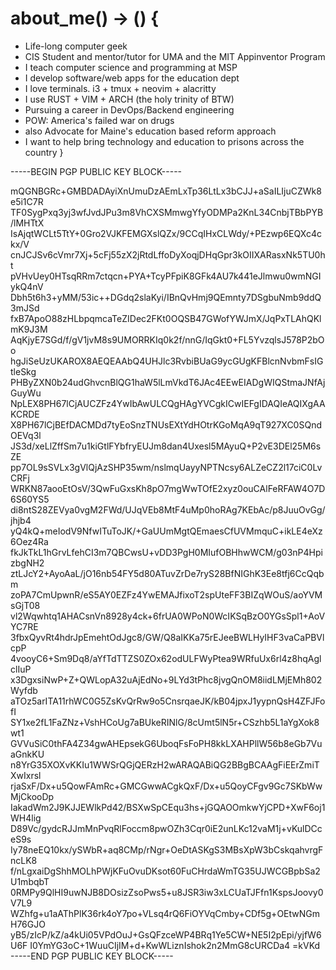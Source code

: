 # about_me() -> () {
- Life-long computer geek
- CIS Student and mentor/tutor for UMA and the MIT Appinventor Program
- I teach computer science and programming at MSP
- I develop software/web apps for the education dept
- I love terminals. i3 + tmux + neovim + alacritty
- I use RUST + VIM + ARCH (the holy trinity of BTW)
- Pursuing a career in DevOps/Backend engineering
- POW: America's failed war on drugs
- also Advocate for Maine's education based reform approach
- I want to help bring technology and education to prisons across the country
}





-----BEGIN PGP PUBLIC KEY BLOCK-----

mQGNBGRc+GMBDADAyiXnUmuDzAEmLxTp36LtLx3bCJJ+aSaILIjuCZWk8e5i1C7R
TF0SygPxq3yj3wfJvdJPu3m8VhCXSMmwgYfyODMPa2KnL34CnbjTBbPYB/lMHTtX
IsAjqtWCLt5TtY+0Gro2VJKFEMGXslQZx/9CCqIHxCLWdy/+PEzwp6EQXc4ckx/V
cnJCJSv6cVmr7Xj+5cFj55zX2jRtdLffoDyXoqjDHqGpr3kOIIXARasxNk5TU0ht
pVHvUey0HTsqRRm7ctqcn+PYA+TcyPFpiK8GFk4AU7k441eJlmwu0wmNGIykQ4nV
Dbh5t6h3+yMM/53ic++DGdq2slaKyi/IBnQvHmj9QEmnty7DSgbuNmb9ddQ3mJSd
fxB7ApoO88zHLbpqmcaTeZIDec2FKt0OQSB47GWofYWJmX/JqPxTLAhQKlmK9J3M
AqKjyE7SGd/f/gV1jvM8s9UMORRKIq0k2f/nnG/IqGkt0+FL5YvzqlsJ578P2bOo
hgJiSeUzUKAROX8AEQEAAbQ4UHJlc3RvbiBUaG9ycGUgKFBlcnNvbmFsIGtleSkg
PHByZXN0b24udGhvcnBlQG1haW5lLmVkdT6JAc4EEwEIADgWIQStmaJNfAjGuyWu
NpLEX8PH67lCjAUCZFz4YwIbAwULCQgHAgYVCgkICwIEFgIDAQIeAQIXgAAKCRDE
X8PH67lCjBEfDACMDd7tyEoSnzTNUsEXtYdHOtrKGoMqA9qT927XC0SQndOEVq3l
JS3d/xeLlZffSm7u1kiGtlFYbfryEUJm8dan4Uxesl5MAyuQ+P2vE3DEl25M6sZE
pp7OL9sSVLx3gVlQjAzSHP35wm/nslmqUayyNPTNcsy6ALZeCZ2l17ciC0LvCRFj
WRKN87aooEtOsV/3QwFuGxsKh8pO7mgWwTOfE2xyz0ouCAlFeRFAW4O7D6S60YS5
di8ntS28ZEVya0vgM2FWd/UJqVEb8MtF4uMp0hoRAg7KEbAc/p8JuuOvGg/jhjb4
yQ4kQ+meIodV9NfwITuToJK/+GaUUmMgtQEmaesCfUVMmquC+ikLE4eXz6Oez4Ra
fkJkTkL1hGrvLfehCI3m7QBCwsU+vDD3PgH0MIufOBHhwWCM/g03nP4HpizbgNH2
ztLJcY2+AyoAaL/jO16nb54FY5d80ATuvZrDe7ryS28BfNIGhK3Ee8tfj6CcQqbm
zoPA7CmUpwnR/eS5AY0EZFz4YwEMAJfixoT2spUteFF3BIZqWOuS/aoYVMsGjT08
vl2Wqwhtq1AHACsnVn8928y4ck+6frUA0WPoN0WcIKSqBzO0YGsSpl1+AoVYC7RE
3fbxQyvRt4hdrJpEmehtOdJgc8/GW/Q8aIKKa75rEJeeBWLHyIHF3vaCaPBVlcpP
4vooyC6+Sm9Dq8/aYfTdTTZS0ZOx62odULFWyPtea9WRfuUx6rl4z8hqAglclIuP
x3DgxsiNwP+Z+QWLopA32uAjEdNo+9LYd3tPhc8jvgQnOM8iidLMjEMh802Wyfdb
aTOz5arITA11rhWC0G5ZsKvQrRw9o5CnsrqaeJK/kB04jpxJ1yypnQsH4ZFJFofI
SY1xe2fL1FaZNz+VshHCoUg7aBUkeRINlG/8cUmt5lN5r+CSzhb5L1aYgXok8wt1
GVVuSiC0thFA4Z34gwAHEpsekG6UboqFsFoPH8kkLXAHPllW56b8eGb7VuaGnkKU
n8YrG35XOXvKKIu1WWSrQGjQERzH2wARAQABiQG2BBgBCAAgFiEErZmiTXwIxrsl
rjaSxF/Dx+u5QowFAmRc+GMCGwwACgkQxF/Dx+u5QoyCFgv9Gc7SKbWwMjCkooDp
IakadWm2J9KJJEWlkPd42/BSXwSpCEqu3hs+jGQAOOmkwYjCPD+XwF6oj1WH4lig
D89Vc/gydcRJJmMnPvqRlFoccm8pwOZh3Cqr0iE2unLKc12vaM1j+vKulDCceS9s
Iy78neEQ10kx/ySWbR+aq8CMp/rNgr+OeDtASKgS3MBsXpW3bCskqahvrgFncLK8
f/nLgxaiDgShhMOLhPWjKFuOvuDKsot60FuCHrdaWmTG35UJWCGBpbSa2U1mbqbT
0RMPy9QlHI9uwNJB8DOsizZsoPws5+u8JSR3iw3xLCUaTJFfn1KspsJoovy0V7L9
WZhfg+u1aAThPlK36rk4oY7po+VLsq4rQ6FiOYVqCmby+CDf5g+OEtwNGmH76GJO
yB5/zIcP/kZ/a4kUi05VPdOuJ+GsQFzceWP4BRq1Ye5CW+NE5I2pEpi/yjfW6U6F
I0YmYG3oC+1WuuCIjIM+d+KwWLiznIshok2n2MmG8cURCDa4
=kVKd
-----END PGP PUBLIC KEY BLOCK-----

